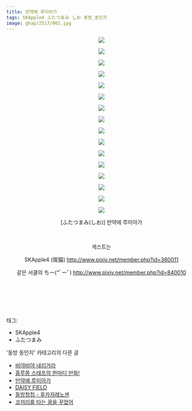 ```yaml
---
title: 만약에 루미아가
tags: SKApple4 ふたつまみ しお 동방_동인지
image: ghap/2517/001.jpg
---
```

<div class="article">
<p style="text-align: center; clear: none; float: none;"><img src="{{ site.nasurl }}/ghap/2517/001.jpg"/></p>
<p style="text-align: center; clear: none; float: none;"><img src="{{ site.nasurl }}/ghap/2517/002.jpg"/></p>
<p style="text-align: center; clear: none; float: none;"><img src="{{ site.nasurl }}/ghap/2517/003.jpg"/></p>
<p style="text-align: center; clear: none; float: none;"><img src="{{ site.nasurl }}/ghap/2517/004.jpg"/></p>
<p style="text-align: center; clear: none; float: none;"><img src="{{ site.nasurl }}/ghap/2517/005.jpg"/></p>
<p style="text-align: center; clear: none; float: none;"><img src="{{ site.nasurl }}/ghap/2517/006.jpg"/></p>
<p style="text-align: center; clear: none; float: none;"><img src="{{ site.nasurl }}/ghap/2517/007.jpg"/></p>
<p style="text-align: center; clear: none; float: none;"><img src="{{ site.nasurl }}/ghap/2517/008.jpg"/></p>
<p style="text-align: center; clear: none; float: none;"><img src="{{ site.nasurl }}/ghap/2517/009.jpg"/></p>
<p style="text-align: center; clear: none; float: none;"><img src="{{ site.nasurl }}/ghap/2517/010.jpg"/></p>
<p style="text-align: center; clear: none; float: none;"><img src="{{ site.nasurl }}/ghap/2517/011.jpg"/></p>
<p style="text-align: center; clear: none; float: none;"><img src="{{ site.nasurl }}/ghap/2517/012.jpg"/></p>
<p style="text-align: center; clear: none; float: none;"><img src="{{ site.nasurl }}/ghap/2517/013.jpg"/></p>
<p style="text-align: center; clear: none; float: none;"><img src="{{ site.nasurl }}/ghap/2517/014.jpg"/></p>
<p style="text-align: center; clear: none; float: none;"><img src="{{ site.nasurl }}/ghap/2517/015.jpg"/></p>
<p style="text-align: center; clear: none; float: none;"><img src="{{ site.nasurl }}/ghap/2517/016.jpg"/></p>
<p style="text-align: center; clear: none; float: none;">[ふたつまみ(しお)] 만약에 루미아가</p>
<p style="text-align: center; clear: none; float: none;"><br/></p>
<p style="text-align: center; clear: none; float: none;">게스트는</p>
<p style="text-align: center; clear: none; float: none;">SKApple4 (斑猫) <a class="tx-link" href="http://www.pixiv.net/member.php?id=360011" target="_blank">http://www.pixiv.net/member.php?id=360011</a></p>
<p style="text-align: center; clear: none; float: none;">같은 서클의 ちー(*ﾟーﾟ) <a class="tx-link" href="http://www.pixiv.net/member.php?id=840010" target="_blank">http://www.pixiv.net/member.php?id=840010</a></p>
<p style="text-align: center; clear: none; float: none;"><br/></p>
<p style="text-align: center; clear: none; float: none;"><br/></p>
<p><br/></p>
</div><div class="tagTrail">
<p>태그: </p>
<ul>
<li>SKApple4</li>
<li>ふたつまみ</li>
</ul>
</div><div class="another">
<p>'동방 동인지' 카테고리의 다른 글</p>
<ul>
<li><a href="/2016-10-10-ghap_2523">비야비야 내리거라</a></li>
<li><a href="/2016-10-09-ghap_2518">홍루몽 스태프의 한마디 만화!</a></li>
<li><a href="/2016-10-09-ghap_2517">만약에 루미아가</a></li>
<li><a href="/2016-10-09-ghap_2516">DAISY FIELD</a></li>
<li><a href="/2016-10-09-ghap_2515">동방청첩 - 후카자레노센</a></li>
<li><a href="/2016-10-09-ghap_2513">코끼리를 타는 꿈을 꾸었어</a></li>
</ul>
</div><div class="cb_module cb_fluid">
<div class="cb_wrt cb_profile">
</div><!-- commentList close -->
</div>